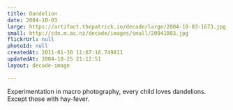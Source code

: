 ```yaml
---
title: Dandelion
date: 2004-10-03
large: https://artifact.thepatrick.io/decade/large/2004-10-03-1673.jpg
small: http://cdn.m.ac.nz/decade/images/small/20041003.jpg
flickrUrl: null
photoId: null
createdAt: 2011-01-30 11:07:16.749811
updatedAt: 2004-10-25 21:12:51
layout: decade-image

---
```

Experimentation in macro photography, every child loves dandelions. Except those with hay-fever.
